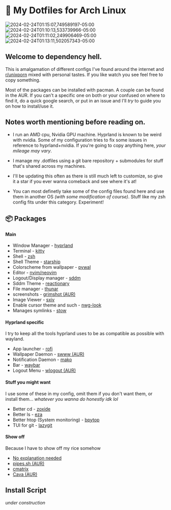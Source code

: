 # 📁 My Dotfiles for Arch Linux

![2024-02-24T01:15:07,749589197-05:00](https://github.com/vague2k/.dotfiles-arch/assets/121782036/813b9bea-6bb4-47d3-97b1-66bb4632d405)
![2024-02-24T01:10:13,533739966-05:00](https://github.com/vague2k/.dotfiles-arch/assets/121782036/ce484399-6b39-4a87-a5b7-f419f8776707)
![2024-02-24T01:11:02,249906469-05:00](https://github.com/vague2k/.dotfiles-arch/assets/121782036/458ee146-dccd-4a9f-854d-fcf8e08a39ec)
![2024-02-24T01:13:11,502057343-05:00](https://github.com/vague2k/.dotfiles-arch/assets/121782036/df8c27b6-767e-43fc-b822-bf8090cbb102)


## Welcome to dependency hell.

This is amalgamation of different configs I've found around the internet and [r/unixporn](https://www.reddit.com/r/unixporn/) mixed with personal tastes. If you like watch you see feel free to copy something.

Most of the packages can be installed with pacman. A couple can be found in the AUR. If you can't a specific one on both or your confused on where to find it, do a quick google search, or put in an issue and I'll _try_ to guide you on how to install/use it.

## Notes worth mentioning before reading on.

- I run an AMD cpu, Nvidia GPU machine. Hyprland is known to be weird with nvidia. Some of my configuration tries to fix some issues in reference to hyprland+nvidia. If you're going to copy anything here, _your mileage may vary_.

- I manage my .dotfiles using a git bare repository + submodules for stuff that's shared across my machines.

- I'll be updating this often as there is still much left to customize, so give it a star if you ever wanna comeback and see where it's at!

- You can most definetly take some of the config files found here and use them in another OS _(with some modification of course)_. Stuff like my zsh config fits under this category. Experiment!

## 📦 Packages

#### Main

- Window Manager - [hyprland](https://hyprland.org/)
- Terminal - [kitty](https://github.com/kovidgoyal/kitty)
- Shell - [zsh](https://wiki.archlinux.org/title/zsh)
- Shell Theme - [starship](https://github.com/starship/starship)
- Colorscheme from wallpaper - [pywal](https://github.com/dylanaraps/pywal)
- Editor - [nvim/neovim](https://github.com/neovim/neovim)
- Logout/Display manager - [sddm](https://github.com/sddm/sddm)
- Sddm Theme - [reactionary](https://www.opendesktop.org/p/1376447)
- File manager - [thunar](https://archlinux.org/packages/extra/x86_64/thunar/)
- screenshots - [grimshot (AUR)](https://aur.archlinux.org/packages/grimshot)
- Image Viewer - [sxiv](https://wiki.archlinux.org/title/sxiv)
- Enable cursor theme and such - [nwg-look](https://github.com/nwg-piotr/nwg-look)
- Manages symlinks - [stow](https://www.gnu.org/software/stow/)

#### Hyprland specific

I try to keep all the tools hyprland uses to be as compatible as possible with wayland.

- App launcher - [rofi](https://github.com/davatorium/rofi)
- Wallpaper Daemon - [swww (AUR)](https://github.com/LGFae/swww)
- Notification Daemon - [mako](https://github.com/emersion/mako)
- Bar - [waybar](https://github.com/Alexays/Waybar)
- Logout Menu - [wlogout (AUR)](https://github.com/ArtsyMacaw/wlogout)

#### Stuff you might want

I use some of these in my config, omit them if you don't want them, or install them... _whatever you wanna do honestly idk lol_

- Better cd - [zoxide](https://github.com/ajeetdsouza/zoxide)
- Better ls - [eza](https://github.com/eza-community/eza)
- Better htop (System monitoring) - [bpytop](https://github.com/aristocratos/bpytop)
- TUI for git - [lazygit](https://github.com/jesseduffield/lazygit)

#### Show off

Because I have to show off my rice somehow

- [No explanation needed](https://github.com/dylanaraps/neofetch)
- [pipes.sh (AUR)](https://github.com/pipeseroni/pipes.sh)
- [cmatrix](https://github.com/abishekvashok/cmatrix)
- [Cava (AUR)](https://github.com/karlstav/cava)

## Install Script

_under construction_

